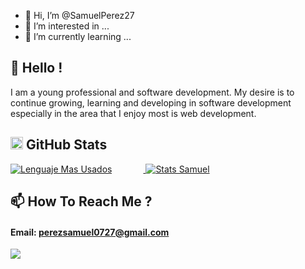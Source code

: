 

- 👋 Hi, I’m @SamuelPerez27
- 👀 I’m interested in ...
- 🌱 I’m currently learning ...



<!--  About Me-->
<h2> 👋 Hello ! </h2>


<p>I am a young professional and software development. My desire is to continue growing, learning and developing in software development especially in the area that I enjoy most is web development. </p>


<!-- Stats-->
<h2><a id="user-content--github-stats" class="anchor" aria-hidden="true" href="#-github-stats"></a><img class="emoji" alt="chart_with_upwards_trend" height="20" width="20" src="https://github.githubassets.com/images/icons/emoji/unicode/1f4c8.png"></g-emoji> GitHub Stats</h2>

<a href="https://github.com/SamuelPerez27">
    <img src="https://github-readme-stats.vercel.app/api/top-langs/?username=SamuelPerez27&hide=Java,Less&title_color=ffffff&text_color=ffff&icon_color=ffffff&bg_color=031839" alt="Lenguaje Mas Usados" style="margin-right:50px">
    <img src="https://github-readme-stats.vercel.app/api?username=SamuelPerez27&show_icons=true&line_height=46.5&count_private=true&title_color=ffffff&text_color=fff&icon_color=00fafa&bg_color=031839" alt="Stats Samuel">
</a>

<!-- INFO-->

<h2>📫 How To Reach Me ?</h2>
<h4> <b> Email: </b>   <a href= "mailto:perezsamuel0727@gmail.com"> perezsamuel0727@gmail.com </a> </h4>
<a href="https://www.linkedin.com/in/starling-samuel-pérez-pérez-3a666720a/">
<img src="https://camo.githubusercontent.com/088ef8f41e630016909eec018962f61d7451f67bddcecef435fdbe2787a9313a/68747470733a2f2f736869656c64732e696f2f62616467652f436f6e6e6563742532306f6e2532304c696e6b6564496e2d2d626c75653f6c6f676f3d6c696e6b6564696e267374796c653d666f722d7468652d6261646765266c6162656c436f6c6f723d626c7565" data-canonical-src="https://shields.io/badge/Connect%20on%20LinkedIn--blue?logo=linkedin&amp;style=for-the-badge&amp;labelColor=blue" style="max-width:100%;">

</a>
